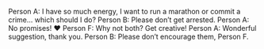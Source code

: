 Person A: I have so much energy, I want to run a marathon or commit a crime... which should I do? 
Person B: Please don’t get arrested. 
Person A: No promises! ❤️ 
Person F: Why not both? Get creative! 
Person A: Wonderful suggestion, thank you. 
Person B: Please don’t encourage them, Person F.